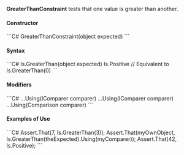 **GreaterThanConstraint** tests that one value is greater than another.

<h4>Constructor</h4>
```C#
GreaterThanConstraint(object expected)
```

<h4>Syntax</h4>
```C#
Is.GreaterThan(object expected)
Is.Positive // Equivalent to Is.GreaterThan(0)
```

<h4>Modifiers</h4>
```C#
...Using(IComparer comparer)
...Using<T>(IComparer<T> comparer)
...Using<T>(Comparison<T> comparer)
```

<h4>Examples of Use</h4>
```C#
Assert.That(7, Is.GreaterThan(3));
Assert.That(myOwnObject, 
    Is.GreaterThan(theExpected).Using(myComparer));
Assert.That(42, Is.Positive);
```

